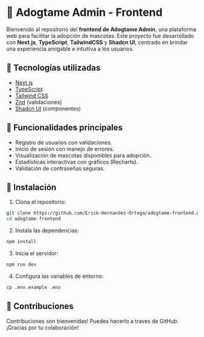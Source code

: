 # 🐾 Adogtame Admin - Frontend

Bienvenido al repositorio del **frontend de Adogtame Admin**, una plataforma web para facilitar la adopción de mascotas. Este proyecto fue desarrollado con **Next.js**, **TypeScript**, **TailwindCSS** y **Shadcn UI**, centrado en brindar una experiencia amigable e intuitiva a los usuarios.

## 🚀 Tecnologías utilizadas

- [Next.js](https://nextjs.org/)
- [TypeScript](https://www.typescriptlang.org/)
- [Tailwind CSS](https://tailwindcss.com/)
- [Zod](https://zod.dev/) (validaciones)
- [Shadcn UI](https://ui.shadcn.com/) (componentes)

## 🧠 Funcionalidades principales

- Registro de usuarios con validaciones.
- Inicio de sesión con manejo de errores.
- Visualización de mascotas disponibles para adopción.
- Estadísticas interactivas con gráficos (Recharts).
- Validación de contraseñas seguras.

## 🔧 Instalación

1. Clona el repositorio:

```bash
git clone https://github.com/Erick-Hernandez-Ortega/adogtame-frontend.git
cd adogtame-frontend
```

2. Instala las dependencias:

```bash
npm install
```

3. Inicia el servidor:

```bash
npm run dev
```
4. Configura las variables de entorno:

```bash
cp .env.example .env
```

## 📝 Contribuciones
Contribuciones son bienvenidas! Puedes hacerlo a traves de GitHub. ¡Gracias por tu colaboración!
